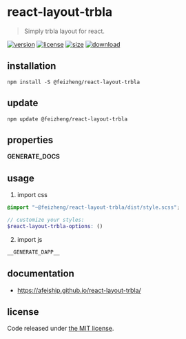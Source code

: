# react-layout-trbla
> Simply trbla layout for react.

[![version][version-image]][version-url]
[![license][license-image]][license-url]
[![size][size-image]][size-url]
[![download][download-image]][download-url]

## installation
```shell
npm install -S @feizheng/react-layout-trbla
```

## update
```shell
npm update @feizheng/react-layout-trbla
```

## properties
__GENERATE_DOCS__

## usage
1. import css
  ```scss
  @import "~@feizheng/react-layout-trbla/dist/style.scss";

  // customize your styles:
  $react-layout-trbla-options: ()
  ```
2. import js
  ```js
__GENERATE_DAPP__
  ```

## documentation
- https://afeiship.github.io/react-layout-trbla/


## license
Code released under [the MIT license](https://github.com/afeiship/react-layout-trbla/blob/master/LICENSE.txt).

[version-image]: https://img.shields.io/npm/v/@feizheng/react-layout-trbla
[version-url]: https://npmjs.org/package/@feizheng/react-layout-trbla

[license-image]: https://img.shields.io/npm/l/@feizheng/react-layout-trbla
[license-url]: https://github.com/afeiship/react-layout-trbla/blob/master/LICENSE.txt

[size-image]: https://img.shields.io/bundlephobia/minzip/@feizheng/react-layout-trbla
[size-url]: https://github.com/afeiship/react-layout-trbla/blob/master/dist/react-layout-trbla.min.js

[download-image]: https://img.shields.io/npm/dm/@feizheng/react-layout-trbla
[download-url]: https://www.npmjs.com/package/@feizheng/react-layout-trbla
